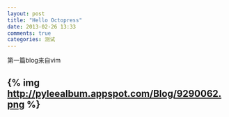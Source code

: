 ```yaml
---
layout: post
title: "Hello Octopress"
date: 2013-02-26 13:33
comments: true
categories: 测试 
---
```

第一篇blog来自vim

{% img http://pyleealbum.appspot.com/Blog/9290062.png %}
---
